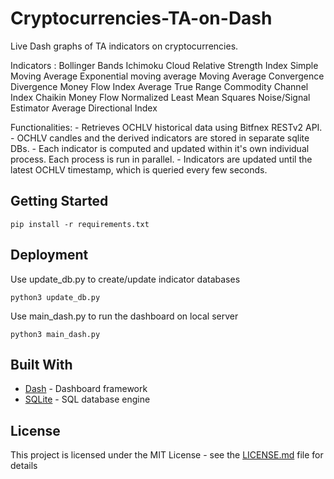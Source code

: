 # Cryptocurrencies-TA-on-Dash 
Live Dash graphs of TA indicators on cryptocurrencies.

Indicators :
    Bollinger Bands
    Ichimoku Cloud
    Relative Strength Index
    Simple Moving Average
    Exponential moving average
    Moving Average Convergence Divergence
    Money Flow Index
    Average True Range
    Commodity Channel Index
    Chaikin Money Flow
    Normalized Least Mean Squares
    Noise/Signal Estimator
    Average Directional Index

Functionalities:
    - Retrieves OCHLV historical data using Bitfnex RESTv2 API. 
    - OCHLV candles and the derived indicators are stored in separate sqlite DBs. 
    - Each indicator is computed and updated within it's own individual process. Each process is run in parallel.
    - Indicators are updated until the latest OCHLV timestamp, which is queried every few seconds.

## Getting Started
```
pip install -r requirements.txt
```

## Deployment
Use update_db.py to create/update indicator databases
```
python3 update_db.py
```

Use main_dash.py to run the dashboard on local server
```
python3 main_dash.py
```

## Built With

* [Dash](https://plotly.com/dash/) - Dashboard framework
* [SQLite](https://www.sqlite.org/) - SQL database engine


## License
This project is licensed under the MIT License - see the [LICENSE.md](LICENSE.md) file for details



